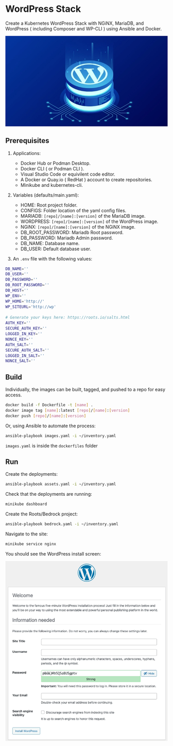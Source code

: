 # WordPress Stack

Create a Kubernetes WordPress Stack with NGiNX, MariaDB, and WordPress ( including Composer and WP-CLI ) using Ansible and Docker.

![Stack](images/stack.webp)
 
## Prerequisites

1. Applications:

    - Docker Hub or Podman Desktop.
    - Docker CLI ( or Podman CLI ).
    - Visual Studio Code or equivilent code editor.
    - A Docker or Quay.io ( RedHat ) account to create repositories.
    - Minikube and kubernetes-cli.

2. Variables (defaults/main.yaml):

    - HOME: Root project folder.
    - CONFIGS: Folder location of the yaml config files.
    - MARIADB:  `[repo]/[name]:[version]` of the MariaDB image.
    - WORDPRESS:  `[repo]/[name]:[version]` of the WordPress image.
    - NGiNX:  `[repo]/[name]:[version]` of the NGiNX image.
    - DB_ROOT_PASSWORD: Mariadb Root password.
    - DB_PASSWORD: Mariadb Admin password.
    - DB_NAME: Database name.
    - DB_USER: Default database user.


3. An `.env` file with the following values:

```bash
DB_NAME=''
DB_USER=''
DB_PASSWORD=''
DB_ROOT_PASSWORD=''
DB_HOST=''
WP_ENV=''
WP_HOME='http://'
WP_SITEURL='http://wp'

# Generate your keys here: https://roots.io/salts.html
AUTH_KEY=''
SECURE_AUTH_KEY=''
LOGGED_IN_KEY=''
NONCE_KEY=''
AUTH_SALT=''
SECURE_AUTH_SALT=''
LOGGED_IN_SALT=''
NONCE_SALT=''
```
## Build

Individually, the images can be built, tagged, and pushed to a repo for easy access.

```bash
docker build -f Dockerfile -t [name] .
docker image tag [name]:latest [repo]/[name]:[version]
docker push [repo]/[name]:[version]
```

Or, using Ansible to automate the process:

```bash
ansible-playbook images.yaml -i ~/inventory.yaml
```

`images.yaml` is inside the `dockerfiles` folder

## Run

Create the deployments:

```bash
ansible-playbook assets.yaml -i ~/inventory.yaml
```

Check that the deployments are running:

```bash
minikube dashboard
```

Create the Roots/Bedrock project:

```bash
ansible-playbook bedrock.yaml -i ~/inventory.yaml
```

Navigate to the site:

```bash
minikube service nginx
```

You should see the WordPress install screen:

![Install](images/install.webp)